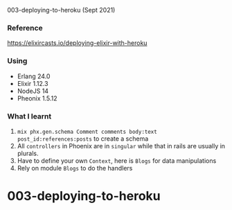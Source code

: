 003-deploying-to-heroku (Sept 2021)
### Reference
https://elixircasts.io/deploying-elixir-with-heroku
### Using
  * Erlang 24.0
  * Elixir 1.12.3  
  * NodeJS 14
  * Pheonix 1.5.12

### What I learnt

  1. `mix phx.gen.schema Comment comments body:text post_id:references:posts` to create a schema
  2. All `controllers` in Phoenix are in `singular` while that in rails are usually in plurals.
  3. Have to define your own `Context`, here is `Blogs` for data manipulations
  4. Rely on module `Blogs` to do the handlers
 # 003-deploying-to-heroku
